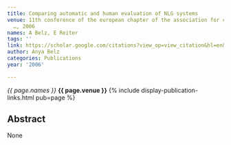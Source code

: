 ```yaml
---
title: Comparing automatic and human evaluation of NLG systems
venue: 11th conference of the european chapter of the association for computational
  …, 2006
names: A Belz, E Reiter
tags: ''
link: https://scholar.google.com/citations?view_op=view_citation&hl=en&user=trwwiW4AAAAJ&citation_for_view=trwwiW4AAAAJ:u5HHmVD_uO8C
author: Anya Belz
categories: Publications
year: '2006'

---
```


*{{ page.names }}*
**{{ page.venue }}**
{% include display-publication-links.html pub=page %}
## Abstract

None